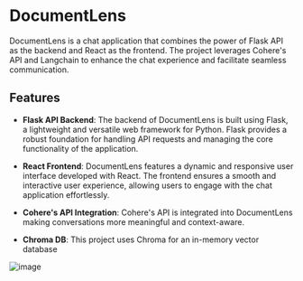 # DocumentLens

DocumentLens is a chat application that combines the power of Flask API as the backend and React as the frontend. The project leverages Cohere's API and Langchain to enhance the chat experience and facilitate seamless communication.

## Features

- **Flask API Backend**: The backend of DocumentLens is built using Flask, a lightweight and versatile web framework for Python. Flask provides a robust foundation for handling API requests and managing the core functionality of the application.

- **React Frontend**: DocumentLens features a dynamic and responsive user interface developed with React. The frontend ensures a smooth and interactive user experience, allowing users to engage with the chat application effortlessly.

- **Cohere's API Integration**: Cohere's API is integrated into DocumentLens making conversations more meaningful and context-aware.

- **Chroma DB**: This project uses Chroma for an in-memory vector database

![image](https://github.com/ArruranK/DocumentLens/assets/72510002/da7f53ee-9e74-4039-9966-9acbdace8081)
